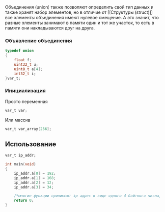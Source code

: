 
Объединения (union) также позволяют определить свой тип данных и также хранят набор элементов, но в отличие от [[Структуры (struct)]] все элементы объединения имеют нулевое смещение. А это значит, что разные элементы занимают в памяти один и тот же участок, то есть в памяти они накладываются друг на друга.

### Объявление объединения

```c
typedef union
{
	float f;
	uint32_t u;
	uint8_t a[4];
	int32_t i;
}var_t;
```

### Инициализация

Просто переменная
```c
var_t var;
```

Или массив
```c
var_t var_array[256];
```

## Использование

```c
var_t ip_addr;

int main(void)
{
	ip_addr.a[0] = 192;
	ip_addr.a[1] = 168;
	ip_addr.a[2] = 12;
	ip_addr.a[3] = 34;

	/*многие функции принимают ip адрес в виде одного 4 байтного числа, с помощью union можно удобно записать его*/
	return 0;
}
```